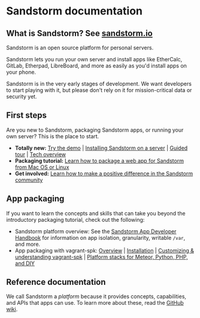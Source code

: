 # Sandstorm documentation

## What is Sandstorm? See [sandstorm.io](https://sandstorm.io)

Sandstorm is an open source platform for personal servers.

Sandstorm lets you run your own server and install apps like
EtherCalc, GitLab, Etherpad, LibreBoard, and more as easily as you'd
install apps on your phone.

Sandstorm is in the very early stages of development. We want
developers to start playing with it, but please don't rely on it for
mission-critical data or security yet.

## First steps

Are you new to Sandstorm, packaging Sandstorm apps, or running your
own server? This is the place to start.

* **Totally new:** [Try the demo](https://demo.sandstorm.io/) | [Installing Sandstorm on a server](install.md) | [Guided tour](guided-tour.md) | [Tech overview](overview.md)
* **Packaging tutorial:** [Learn how to package a web app for Sandstorm from Mac OS or Linux](vagrant-spk/packaging-tutorial.md)
* **Get involved:** [Learn how to make a positive difference in the Sandstorm community](https://github.com/sandstorm-io/sandstorm/wiki/Get-Involved)

## App packaging

If you want to learn the concepts and skills that can take you beyond the
introductory packaging tutorial, check out the following:

* Sandstorm platform overview: See the [Sandstorm App Developer Handbook](https://github.com/sandstorm-io/sandstorm/wiki/Sandstorm-App-Developer-Handbook) for information on app isolation, granularity, writable `/var`, and more.
* App packaging with vagrant-spk: [Overview](vagrant-spk/index.md) | [Installation](vagrant-spk/installation.md) | [Customizing & understanding vagrant-spk](vagrant-spk/customizing.md) | [Platform stacks for Meteor, Python, PHP, and DIY](vagrant-spk/platform-stacks.md)


## Reference documentation

We call Sandstorm a _platform_ because it provides concepts,
capabilities, and APIs that apps can use. To learn more about these,
read the [GitHub wiki](http://github.com/sandstorm-io/sandstorm/wiki).
